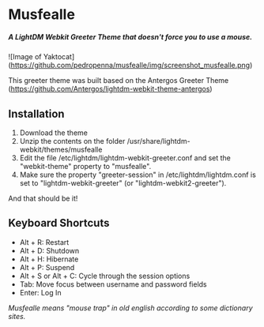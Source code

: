 # Musfealle

##### A LightDM Webkit Greeter Theme that doesn't force you to use a mouse.

![Image of Yaktocat]
(https://github.com/pedropenna/musfealle/img/screenshot_musfealle.png)

This greeter theme was built based on the Antergos Greeter Theme (https://github.com/Antergos/lightdm-webkit-theme-antergos)


## Installation

1. Download the theme
2. Unzip the contents on the folder /usr/share/lightdm-webkit/themes/musfealle
3. Edit the file /etc/lightdm/lightdm-webkit-greeter.conf and set the
"webkit-theme" property to "musfealle".
4. Make sure the property "greeter-session" in
/etc/lightdm/lightdm.conf is set to "lightdm-webkit-greeter" (or
"lightdm-webkit2-greeter").

And that should be it!

## Keyboard Shortcuts

- Alt + R: Restart
- Alt + D: Shutdown
- Alt + H: Hibernate
- Alt + P: Suspend
- Alt + S or Alt + C: Cycle through the session options
- Tab: Move focus between username and password fields
- Enter: Log In

*Musfealle means "mouse trap" in old english according to some dictionary sites.*

